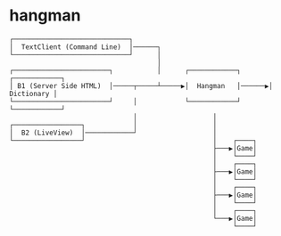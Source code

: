 # hangman

    ┌─────────────────────────────┐                                                
    │  TextClient (Command Line)  │──────┐                                         
    └─────────────────────────────┘      │                                         
                                         │                                         
    ┌────────────────────────┐           │      ┌────────────┐       ┌────────────┐
    │ B1 (Server Side HTML)  │─────┬─────┴─────▶│  Hangman   │──────▶│ Dictionary │
    └────────────────────────┘     │            └────────────┘       └────────────┘
                                   │                   │                           
    ┌─────────────────┐            │                   │                           
    │  B2 (LiveView)  │────────────┘                   │                           
    └─────────────────┘                                │    ┌────┐                 
                                                       ├───▶│Game│                 
                                                       │    └────┘                 
                                                       │    ┌────┐                 
                                                       ├───▶│Game│                 
                                                       │    └────┘                 
                                                       │    ┌────┐                 
                                                       ├───▶│Game│                 
                                                       │    └────┘                 
                                                       │    ┌────┐                 
                                                       └───▶│Game│                 
                                                            └────┘                 
